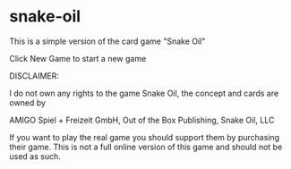 # snake-oil
This is a simple version of the card game "Snake Oil"

Click New Game to start a new game

DISCLAIMER:

I do not own any rights to the game Snake Oil, the concept and cards are owned by 

AMIGO Spiel + Freizeit GmbH,
Out of the Box Publishing,
Snake Oil, LLC

If you want to play the real game you should support them by purchasing their game.
This is not a full online version of this game and should not be used as such.
